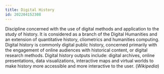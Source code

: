 ```yaml
---
title: Digital History
id: 202204152308
---
```


Discipline concerned with the use of digital methods and application to the study of history. It is considered as a branch of the Digital Humanities and an extension of quantitative history, cliometrics and humanities computing. Digital history is commonly digital public history, concerned primarily with the engagement of online audiences with historical content, or digital research methods. Digital history outputs include: digital archives, online presentations, data visualizations, interactive maps and virtual worlds to make history more accessible and more interactive to the user. (*Wikipedia*)
